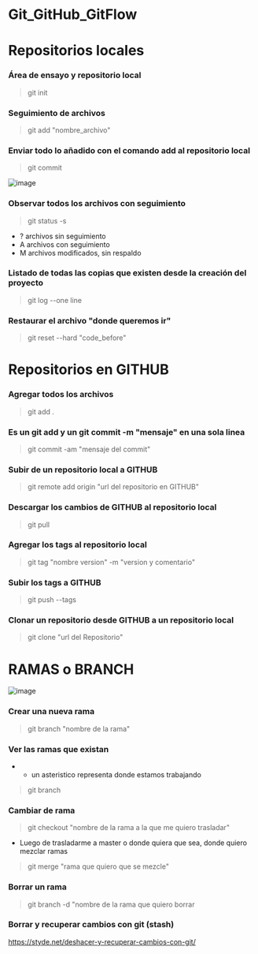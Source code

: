 # Git_GitHub_GitFlow

# Repositorios locales

### Área de ensayo y repositorio local

> git init

### Seguimiento de archivos

> git add "nombre_archivo"

### Enviar todo lo añadido con el comando add al repositorio local

> git commit 

![image](https://user-images.githubusercontent.com/45188320/129400858-a7c2f40a-fea8-471f-afbe-d4bd2a572fa3.png)

### Observar todos los archivos con seguimiento

> git status -s 

- ? archivos sin seguimiento
-  A archivos con seguimiento
-  M archivos modificados, sin respaldo

### Listado de todas las copias que existen desde la creación del proyecto

> git log --one line 

### Restaurar el archivo "donde queremos ir"

> git reset --hard "code_before"

# Repositorios en GITHUB

### Agregar todos los archivos

> git add .

### Es un git add y un git commit -m "mensaje" en una sola linea 

> git commit -am "mensaje del commit"

### Subir de un repositorio local a GITHUB

> git remote add origin "url del repositorio en GITHUB"

### Descargar los cambios de GITHUB al repositorio local

> git pull

### Agregar los tags al repositorio local 

> git tag "nombre version" -m "version y comentario"

### Subir los tags a GITHUB

> git push --tags

### Clonar un repositorio desde GITHUB a un repositorio local

> git clone "url del Repositorio"

# RAMAS o BRANCH

![image](https://user-images.githubusercontent.com/45188320/129415918-6638dcd3-8e6c-4c3d-80af-2a8aaefda3dd.png)

### Crear una nueva rama 

> git branch "nombre de la rama"

### Ver las ramas que existan

- * un asteristico representa donde estamos trabajando

> git branch

### Cambiar de rama 

> git checkout "nombre de la rama a la que me quiero trasladar"

- Luego de trasladarme a master o donde quiera que sea, donde quiero mezclar ramas

> git merge "rama que quiero que se mezcle"

### Borrar un rama 

> git branch -d "nombre de la rama que quiero borrar

### Borrar y recuperar cambios con git (stash) 

https://styde.net/deshacer-y-recuperar-cambios-con-git/







   






